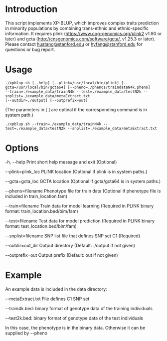 # Introduction
This script implements XP-BLUP, which improves complex traits prediction in minority populations by combining trans-ethnic and ethnic-specific information. It requires plink (https://www.cog-genomics.org/plink2 v1.90 or later) and gcta (http://cnsgenomics.com/software/gcta/, v1.25.3 or later). Please contact huatang@stanford.edu or hyfang@stanford.edu for questions or bug report.

# Usage 
	./xpblup.sh [--help] [--plink=/usr/local/bin/plink] [--gcta=/usr/local/bin/gcta64] [--pheno=./phenos/traindataN4k.pheno] 
	--train=./example_data/trainN4k --test=./example_data/testN2k --snplist=./example_data/metaExtract.txt 
	[--outdir=./output] [--outprefix=out]

 (The parameters in [ ] are optinal if the corresponding command is in system path.)
 
	./xpblup.sh --train=./example_data/trainN4k --test=./example_data/testN2k --snplist=./example_data/metaExtract.txt

# Options
  -h, --help		Print short help message and exit (Optional)
  
  --plink=plink_loc	PLINK location (Optional if plink is in system paths.)
  
  --gcta=gcta_loc	 GCTA location (Optional if gcta/gcta64 is in system paths.)
  
  --pheno=filename	Phenotype file for train data (Optional if phenotype file is included in train_location.fam)
  
  --train=filename	Train data for model learning (Required in PLINK binary format: train_location.bed/bim/fam)
  
  --test=filename  	Test data for model prediction (Required in PLINK binary format: test_location.bed/bim/fam)
	 			
  --snplist=filename	SNP list file that defines SNP set C1 (Required)
  
  --outdir=out_dir	Output directory (Default: ./output if not given)
  
  --outprefix=out	Output prefix (Default: out if not given)

# Example
  An example data is included in the data directory:
  
  --metaExtract.txt File defines C1 SNP set
  
  --train4k.bed: binary format of genotype data of the training individuals 
  
  --test2k.bed: binary format of genotype data of the test individuals
  
  In this case, the phenotype is in the binary data. Otherwise it can be supplied by --pheno
